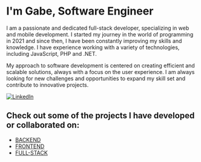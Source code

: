# I'm Gabe, Software Engineer

I am a passionate and dedicated full-stack developer, specializing in web and mobile development. I started my journey in the world of programming in 2021 and since then, I have been constantly improving my skills and knowledge. I have experience working with a variety of technologies, including JavaScript, PHP and .NET.

My approach to software development is centered on creating efficient and scalable solutions, always with a focus on the user experience. I am always looking for new challenges and opportunities to expand my skill set and contribute to innovative projects.

<a href="https://www.linkedin.com/in/ebagabee/" target="_blank"> ![LinkedIn](https://img.shields.io/badge/linkedin-%230077B5.svg?style=for-the-badge&logo=linkedin&logoColor=white)</a>

## Check out some of the projects I have developed or collaborated on:

- <a href="https://github.com/ebagabe/ebagabe/backend">BACKEND</a>
- <a href="https://github.com/ebagabe/ebagabe/frontend">FRONTEND</a>
- <a href="https://github.com/ebagabe/ebagabe/fullstack">FULL-STACK</a>





 



 
   

